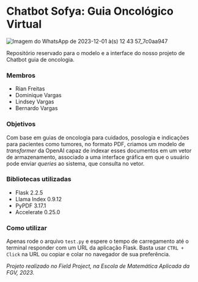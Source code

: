 # Chatbot Sofya: Guia Oncológico Virtual

![Imagem do WhatsApp de 2023-12-01 à(s) 12 43 57_7c0aa947](https://github.com/Rian-Freitas/sofya-chatbot-project/assets/85463854/00232d05-7265-41be-b7d2-b512996b79c8)

Repositório reservado para o modelo e a interface do nosso projeto de Chatbot guia de oncologia.

### Membros

- Rian Freitas
- Dominique Vargas
- Lindsey Vargas
- Bernardo Vargas

### Objetivos

Com base em guias de oncologia para cuidados, posologia e indicações para pacientes como tumores, no formato PDF, criamos um modelo de _transformer_ da OpenAI capaz de indexar esses documentos em um vetor de armazenamento, associado a uma interface gráfica em que o usuário pode enviar _queries_ ao sistema, que consulta no vetor.

### Bibliotecas utilizadas

- Flask 2.2.5
- Llama Index 0.9.12
- PyPDF 3.17.1
- Accelerate 0.25.0

### Como utilizar

Apenas rode o arquivo `test.py` e espere o tempo de carregamento até o terminal responder com um URL da aplicação Flask. Basta usar `CTRL + Click` na URL ou copiar e colar no navegador de sua preferência.

*Projeto realizado no Field Project, na Escola de Matemática Aplicada da FGV, 2023.*
